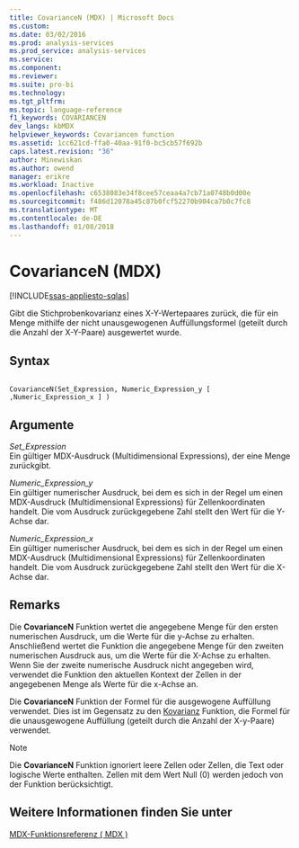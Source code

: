 ```yaml
---
title: CovarianceN (MDX) | Microsoft Docs
ms.custom: 
ms.date: 03/02/2016
ms.prod: analysis-services
ms.prod_service: analysis-services
ms.service: 
ms.component: 
ms.reviewer: 
ms.suite: pro-bi
ms.technology: 
ms.tgt_pltfrm: 
ms.topic: language-reference
f1_keywords: COVARIANCEN
dev_langs: kbMDX
helpviewer_keywords: Covariancen function
ms.assetid: 1cc621cd-ffa0-40aa-91f0-bc5cb57f692b
caps.latest.revision: "36"
author: Minewiskan
ms.author: owend
manager: erikre
ms.workload: Inactive
ms.openlocfilehash: c6538083e34f8cee57ceaa4a7cb71a0748b0d00e
ms.sourcegitcommit: f486d12078a45c87b0fcf52270b904ca7b0c7fc8
ms.translationtype: MT
ms.contentlocale: de-DE
ms.lasthandoff: 01/08/2018
---
```

# <a name="covariancen-mdx"></a>CovarianceN (MDX)
[!INCLUDE[ssas-appliesto-sqlas](../includes/ssas-appliesto-sqlas.md)]

  Gibt die Stichprobenkovarianz eines X-Y-Wertepaares zurück, die für ein Menge mithilfe der nicht unausgewogenen Auffüllungsformel (geteilt durch die Anzahl der X-Y-Paare) ausgewertet wurde.  
  
## <a name="syntax"></a>Syntax  
  
```  
  
CovarianceN(Set_Expression, Numeric_Expression_y [ ,Numeric_Expression_x ] )  
```  
  
## <a name="arguments"></a>Argumente  
 *Set_Expression*  
 Ein gültiger MDX-Ausdruck (Multidimensional Expressions), der eine Menge zurückgibt.  
  
 *Numeric_Expression_y*  
 Ein gültiger numerischer Ausdruck, bei dem es sich in der Regel um einen MDX-Ausdruck (Multidimensional Expressions) für Zellenkoordinaten handelt. Die vom Ausdruck zurückgegebene Zahl stellt den Wert für die Y-Achse dar.  
  
 *Numeric_Expression_x*  
 Ein gültiger numerischer Ausdruck, bei dem es sich in der Regel um einen MDX-Ausdruck (Multidimensional Expressions) für Zellenkoordinaten handelt. Die vom Ausdruck zurückgegebene Zahl stellt den Wert für die X-Achse dar.  
  
## <a name="remarks"></a>Remarks  
 Die **CovarianceN** Funktion wertet die angegebene Menge für den ersten numerischen Ausdruck, um die Werte für die y-Achse zu erhalten. Anschließend wertet die Funktion die angegebene Menge für den zweiten numerischen Ausdruck aus, um die Werte für die X-Achse zu erhalten. Wenn Sie der zweite numerische Ausdruck nicht angegeben wird, verwendet die Funktion den aktuellen Kontext der Zellen in der angegebenen Menge als Werte für die x-Achse an.  
  
 Die **CovarianceN** Funktion der Formel für die ausgewogene Auffüllung verwendet. Dies ist im Gegensatz zu den [Kovarianz](../mdx/covariance-mdx.md) Funktion, die Formel für die unausgewogene Auffüllung (geteilt durch die Anzahl der X-y-Paare) verwendet.  
  
> [!NOTE]  
>  Die **CovarianceN** Funktion ignoriert leere Zellen oder Zellen, die Text oder logische Werte enthalten. Zellen mit dem Wert Null (0) werden jedoch von der Funktion berücksichtigt.  
  
## <a name="see-also"></a>Weitere Informationen finden Sie unter  
 [MDX-Funktionsreferenz &#40; MDX &#41;](../mdx/mdx-function-reference-mdx.md)  
  
  
